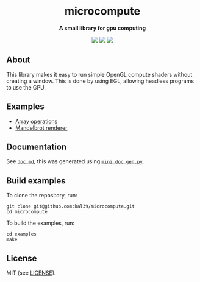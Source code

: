<p align="center">
	<h1 align="center"><b>microcompute</b></h1>
	<p align="center"><b>A small library for gpu computing</b></p>
	<p align="center">
	<img src="https://img.shields.io/github/license/kal39/microcompute">
	<img src="https://img.shields.io/github/repo-size/kal39/microcompute">
	<img src="https://img.shields.io/github/languages/top/kal39/microcompute">
	</p>
</p>

## About

This library makes it easy to run simple OpenGL compute shaders without creating a window. This is done by using EGL, allowing headless programs to use the GPU.

## Examples

- [Array operations](https://github.com/kal39/microcompute/blob/master/examples/array.c)
- [Mandelbrot renderer](https://github.com/kal39/microcompute/blob/master/examples/mandelbrot.c)

## Documentation

See [`doc.md`](https://github.com/kal39/microcompute/blob/master/doc.md), this was generated using [`mini_doc_gen.py`](https://kaikitagawajones.com/projects_mini_doc_gen.html).

## Build examples

To clone the repository, run:

```
git clone git@github.com:kal39/microcompute.git
cd microcompute
```

To build the examples, run:

```
cd examples
make
```

## License

MIT (see [LICENSE](https://github.com/kal39/microcompute/blob/master/LICENSE)).
